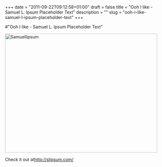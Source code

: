 +++
date = "2011-09-22T09:12:58+01:00"
draft = false
title = "Ooh I like - Samuel L. Ipsum Placeholder Text"
description = ""
slug = "ooh-i-like-samuel-l-ipsum-placeholder-text"
+++

#"Ooh I like - Samuel L. Ipsum Placeholder Text"


 <div class='p_embed p_image_embed'>
<a href="http://getfile0.posterous.com/getfile/files.posterous.com/conoroneill/1IKKg7BpVkWocuuJ5eLGzfKg2iQGn8c1uRY6MP35HyE4XY0uzCuiRuAec29j/samuelLipsum.png"><img alt="Samuellipsum" height="391" src="http://getfile1.posterous.com/getfile/files.posterous.com/conoroneill/hZWPNEOjHFK0Sfhlc32nyyZTAtvRs90z59QB9GepeY60U9d2IMT7AGazfav4/samuelLipsum.png.scaled.500.jpg" width="500" /></a>
</div>
<p>Check it out at<a href="http://slipsum.com/">http://slipsum.com/</a> </p>
 